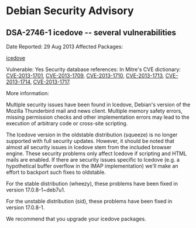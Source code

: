 
Debian Security Advisory
========================


DSA-2746-1 icedove -- several vulnerabilities
---------------------------------------------



Date Reported:
29 Aug 2013
Affected Packages:

[icedove](https://packages.debian.org/src:icedove)

Vulnerable:
Yes
Security database references:
In Mitre's CVE dictionary: [CVE-2013-1701](https://security-tracker.debian.org/tracker/CVE-2013-1701), [CVE-2013-1709](https://security-tracker.debian.org/tracker/CVE-2013-1709), [CVE-2013-1710](https://security-tracker.debian.org/tracker/CVE-2013-1710), [CVE-2013-1713](https://security-tracker.debian.org/tracker/CVE-2013-1713), [CVE-2013-1714](https://security-tracker.debian.org/tracker/CVE-2013-1714), [CVE-2013-1717](https://security-tracker.debian.org/tracker/CVE-2013-1717).  

More information:

Multiple security issues have been found in Icedove, Debian's version of
the Mozilla Thunderbird mail and news client. Multiple memory safety
errors, missing permission checks and other implementation errors may
lead to the execution of arbitrary code or cross-site scripting.


The Icedove version in the oldstable distribution (squeeze) is no longer
supported with full security updates. However, it should be noted that
almost all security issues in Icedove stem from the included browser engine.
These security problems only affect Icedove if scripting and HTML mails
are enabled. If there are security issues specific to Icedove (e.g. a
hypothetical buffer overflow in the IMAP implementation) we'll make an
effort to backport such fixes to oldstable.


For the stable distribution (wheezy), these problems have been fixed in
version 17.0.8-1~deb7u1.


For the unstable distribution (sid), these problems have been fixed in
version 17.0.8-1.


We recommend that you upgrade your icedove packages.





